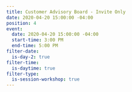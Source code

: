 ```yaml
---
title: Customer Advisory Board - Invite Only
date: 2020-04-20 15:00:00 -04:00
position: 4
event:
  date: 2020-04-20 15:00:00 -04:00
  start-time: 3:00 PM
  end-time: 5:00 PM
filter-date:
  is-day-2: true
filter-time:
  is-daytime: true
filter-type:
  is-session-workshop: true
---
```


